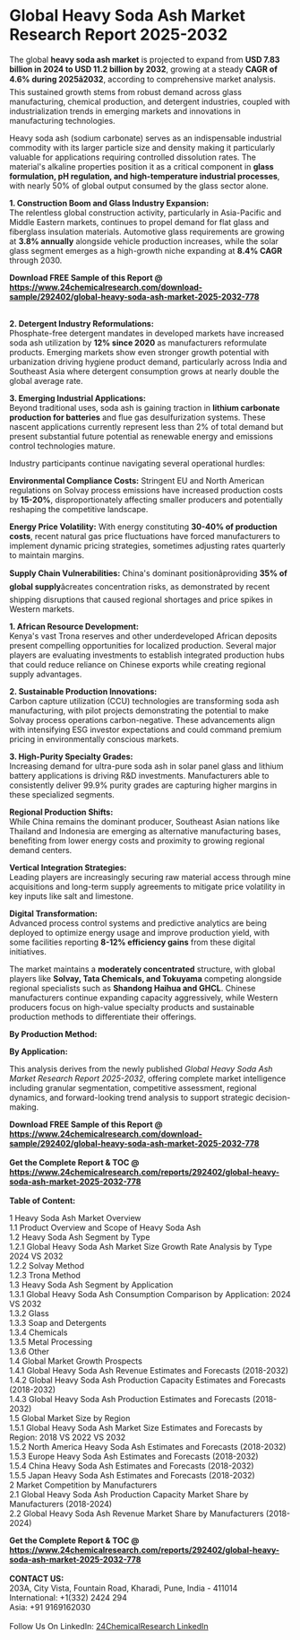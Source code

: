 <h1>Global Heavy Soda Ash Market Research Report 2025-2032</h1><p>The global <strong>heavy soda ash market</strong> is projected to expand from <strong>USD 7.83 billion in 2024 to USD 11.2 billion by 2032</strong>, growing at a steady <strong>CAGR of 4.6% during 2025â2032</strong>, according to comprehensive market analysis. This sustained growth stems from robust demand across glass manufacturing, chemical production, and detergent industries, coupled with industrialization trends in emerging markets and innovations in manufacturing technologies.</p><p>Heavy soda ash (sodium carbonate) serves as an indispensable industrial commodity with its larger particle size and density making it particularly valuable for applications requiring controlled dissolution rates. The material's alkaline properties position it as a critical component in <strong>glass formulation, pH regulation, and high-temperature industrial processes</strong>, with nearly 50% of global output consumed by the glass sector alone.</p><p><strong>1. Construction Boom and Glass Industry Expansion:</strong><br>
The relentless global construction activity, particularly in Asia-Pacific and Middle Eastern markets, continues to propel demand for flat glass and fiberglass insulation materials. Automotive glass requirements are growing at <strong>3.8% annually</strong> alongside vehicle production increases, while the solar glass segment emerges as a high-growth niche expanding at <strong>8.4% CAGR</strong> through 2030.</p><div><b>Download FREE Sample of this Report @ 
            <a href="https://www.24chemicalresearch.com/download-sample/292402/global-heavy-soda-ash-market-2025-2032-778">
            https://www.24chemicalresearch.com/download-sample/292402/global-heavy-soda-ash-market-2025-2032-778</a></b></div><br><p><strong>2. Detergent Industry Reformulations:</strong><br>
Phosphate-free detergent mandates in developed markets have increased soda ash utilization by <strong>12% since 2020</strong> as manufacturers reformulate products. Emerging markets show even stronger growth potential with urbanization driving hygiene product demand, particularly across India and Southeast Asia where detergent consumption grows at nearly double the global average rate.</p><p><strong>3. Emerging Industrial Applications:</strong><br>
Beyond traditional uses, soda ash is gaining traction in <strong>lithium carbonate production for batteries</strong> and flue gas desulfurization systems. These nascent applications currently represent less than 2% of total demand but present substantial future potential as renewable energy and emissions control technologies mature.</p><p>Industry participants continue navigating several operational hurdles:</p><p><strong>Environmental Compliance Costs:</strong> Stringent EU and North American regulations on Solvay process emissions have increased production costs by <strong>15-20%</strong>, disproportionately affecting smaller producers and potentially reshaping the competitive landscape.</p><p><strong>Energy Price Volatility:</strong> With energy constituting <strong>30-40% of production costs</strong>, recent natural gas price fluctuations have forced manufacturers to implement dynamic pricing strategies, sometimes adjusting rates quarterly to maintain margins.</p><p><strong>Supply Chain Vulnerabilities:</strong> China's dominant positionâproviding <strong>35% of global supply</strong>âcreates concentration risks, as demonstrated by recent shipping disruptions that caused regional shortages and price spikes in Western markets.</p><p><strong>1. African Resource Development:</strong><br>
Kenya's vast Trona reserves and other underdeveloped African deposits present compelling opportunities for localized production. Several major players are evaluating investments to establish integrated production hubs that could reduce reliance on Chinese exports while creating regional supply advantages.</p><p><strong>2. Sustainable Production Innovations:</strong><br>
Carbon capture utilization (CCU) technologies are transforming soda ash manufacturing, with pilot projects demonstrating the potential to make Solvay process operations carbon-negative. These advancements align with intensifying ESG investor expectations and could command premium pricing in environmentally conscious markets.</p><p><strong>3. High-Purity Specialty Grades:</strong><br>
Increasing demand for ultra-pure soda ash in solar panel glass and lithium battery applications is driving R&amp;D investments. Manufacturers able to consistently deliver 99.9% purity grades are capturing higher margins in these specialized segments.</p><p><strong>Regional Production Shifts:</strong><br>
	While China remains the dominant producer, Southeast Asian nations like Thailand and Indonesia are emerging as alternative manufacturing bases, benefiting from lower energy costs and proximity to growing regional demand centers.</p><p><strong>Vertical Integration Strategies:</strong><br>
	Leading players are increasingly securing raw material access through mine acquisitions and long-term supply agreements to mitigate price volatility in key inputs like salt and limestone.</p><p><strong>Digital Transformation:</strong><br>
	Advanced process control systems and predictive analytics are being deployed to optimize energy usage and improve production yield, with some facilities reporting <strong>8-12% efficiency gains</strong> from these digital initiatives.</p><p>The market maintains a <strong>moderately concentrated</strong> structure, with global players like <strong>Solvay, Tata Chemicals, and Tokuyama</strong> competing alongside regional specialists such as <strong>Shandong Haihua and GHCL</strong>. Chinese manufacturers continue expanding capacity aggressively, while Western producers focus on high-value specialty products and sustainable production methods to differentiate their offerings.</p><p><strong>By Production Method:</strong></p><p><strong>By Application:</strong></p><p>This analysis derives from the newly published <em>Global Heavy Soda Ash Market Research Report 2025-2032</em>, offering complete market intelligence including granular segmentation, competitive assessment, regional dynamics, and forward-looking trend analysis to support strategic decision-making.</p><div><b>Download FREE Sample of this Report @ 
            <a href="https://www.24chemicalresearch.com/download-sample/292402/global-heavy-soda-ash-market-2025-2032-778">
            https://www.24chemicalresearch.com/download-sample/292402/global-heavy-soda-ash-market-2025-2032-778</a></b></div><br><div><b>Get the Complete Report & TOC @ 
            <a href="https://www.24chemicalresearch.com/reports/292402/global-heavy-soda-ash-market-2025-2032-778">
            https://www.24chemicalresearch.com/reports/292402/global-heavy-soda-ash-market-2025-2032-778</a></b></div><br>
            <b>Table of Content:</b><p>1 Heavy Soda Ash Market Overview<br />
    1.1 Product Overview and Scope of Heavy Soda Ash<br />
    1.2 Heavy Soda Ash Segment by Type<br />
        1.2.1 Global Heavy Soda Ash Market Size Growth Rate Analysis by Type 2024 VS 2032<br />
        1.2.2 Solvay Method<br />
        1.2.3 Trona Method<br />
    1.3 Heavy Soda Ash Segment by Application<br />
        1.3.1 Global Heavy Soda Ash Consumption Comparison by Application: 2024 VS 2032<br />
        1.3.2 Glass<br />
        1.3.3 Soap and Detergents<br />
        1.3.4 Chemicals<br />
        1.3.5 Metal Processing<br />
        1.3.6 Other<br />
    1.4 Global Market Growth Prospects<br />
        1.4.1 Global Heavy Soda Ash Revenue Estimates and Forecasts (2018-2032)<br />
        1.4.2 Global Heavy Soda Ash Production Capacity Estimates and Forecasts (2018-2032)<br />
        1.4.3 Global Heavy Soda Ash Production Estimates and Forecasts (2018-2032)<br />
    1.5 Global Market Size by Region<br />
        1.5.1 Global Heavy Soda Ash Market Size Estimates and Forecasts by Region: 2018 VS 2022 VS 2032<br />
        1.5.2 North America Heavy Soda Ash Estimates and Forecasts (2018-2032)<br />
        1.5.3 Europe Heavy Soda Ash Estimates and Forecasts (2018-2032)<br />
        1.5.4 China Heavy Soda Ash Estimates and Forecasts (2018-2032)<br />
        1.5.5 Japan Heavy Soda Ash Estimates and Forecasts (2018-2032)<br />
2 Market Competition by Manufacturers<br />
    2.1 Global Heavy Soda Ash Production Capacity Market Share by Manufacturers (2018-2024)<br />
    2.2 Global Heavy Soda Ash Revenue Market Share by Manufacturers (2018-2024)<br />
   </p><div><b>Get the Complete Report & TOC @ 
            <a href="https://www.24chemicalresearch.com/reports/292402/global-heavy-soda-ash-market-2025-2032-778">
            https://www.24chemicalresearch.com/reports/292402/global-heavy-soda-ash-market-2025-2032-778</a></b></div><br><b>CONTACT US:</b><br>
            203A, City Vista, Fountain Road, Kharadi, Pune, India - 411014<br>
            International: +1(332) 2424 294<br>
            Asia: +91 9169162030 <br><br>
            Follow Us On LinkedIn: <a href="https://www.linkedin.com/company/24chemicalresearch/">24ChemicalResearch LinkedIn</a>